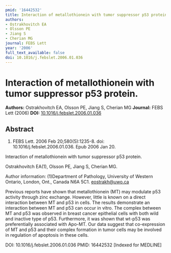 ```yaml
---
pmid: '16442532'
title: Interaction of metallothionein with tumor suppressor p53 protein.
authors:
- Ostrakhovitch EA
- Olsson PE
- Jiang S
- Cherian MG
journal: FEBS Lett
year: '2006'
full_text_available: false
doi: 10.1016/j.febslet.2006.01.036
---
```


# Interaction of metallothionein with tumor suppressor p53 protein.
**Authors:** Ostrakhovitch EA, Olsson PE, Jiang S, Cherian MG
**Journal:** FEBS Lett (2006)
**DOI:** [10.1016/j.febslet.2006.01.036](https://doi.org/10.1016/j.febslet.2006.01.036)

## Abstract

1. FEBS Lett. 2006 Feb 20;580(5):1235-8. doi: 10.1016/j.febslet.2006.01.036. Epub
 2006 Jan 20.

Interaction of metallothionein with tumor suppressor p53 protein.

Ostrakhovitch EA(1), Olsson PE, Jiang S, Cherian MG.

Author information:
(1)Department of Pathology, University of Western Ontario, London, Ont., Canada 
N6A 5C1. eostrakh@uwo.ca

Previous reports have shown that metallothionein (MT) may modulate p53 activity 
through zinc exchange. However, little is known on a direct interaction between 
MT and p53 in cells. The results demonstrate an interaction between MT and p53 
can occur in vitro. The complex between MT and p53 was observed in breast cancer 
epithelial cells with both wild and inactive type of p53. Furthermore, it was 
shown that wt-p53 was preferentially associated with Apo-MT. Our data suggest 
that co-expression of MT and p53 and their complex formation in tumor cells may 
be involved in regulation of apoptosis in these cells.

DOI: 10.1016/j.febslet.2006.01.036
PMID: 16442532 [Indexed for MEDLINE]
